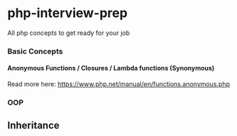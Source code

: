 # php-interview-prep
All php concepts to get ready for your job


### Basic Concepts 


#### Anonymous Functions / Closures / Lambda functions (Synonymous)

Read more here: https://www.php.net/manual/en/functions.anonymous.php


### OOP

Inheritance
-----------

